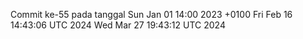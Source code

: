 Commit ke-55 pada tanggal Sun Jan 01 14:00 2023 +0100
Fri Feb 16 14:43:06 UTC 2024
Wed Mar 27 19:43:12 UTC 2024
